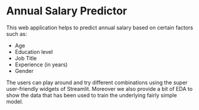 # Annual Salary Predictor

This web application helps to predict annual salary based on certain factors such as:
- Age
- Education level
- Job Title
- Experience (in years)
- Gender

The users can play around and try different combinations using the super user-friendly widgets of Streamlit. Moreover we also provide a bit of EDA to show the data that has been used to train the underlying fairly simple model.

